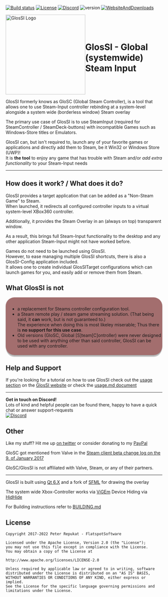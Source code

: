 [![Build status](https://ci.appveyor.com/api/projects/status/l9hq9qglvn6q5wdg/branch/main?svg=true)](https://ci.appveyor.com/project/Alia5/glossi/branch/main) [![License](https://img.shields.io/badge/License-Apache%202.0-blue.svg)](https://opensource.org/licenses/Apache-2.0) [![Discord](https://img.shields.io/discord/368823110817808384.svg)](https://discord.gg/T9b4D5y) ![version](https://img.shields.io/github/v/tag/alia5/glossi?label=version) [![WebsiteAndDownloads](https://img.shields.io/website?label=Website%20%26%20downloads&url=https%3A%2F%2Fglossi.flatspot.pictures)](https://glossi.flatspot.pictures)

<div style="display: flex; align-items: center">
<img align="center" src="https://github.com/Alia5/GlosSI/blob/main/GlosSI_Logo_512.png?raw=true" width="256" height="256" alt="GlosSI Logo" /><h1>GlosSI - Global (systemwide) Steam Input</h1>
</div>

GlosSI formerly knows as GloSC (Global Steam Controller), is a tool that allows one to use Steam-Input controller rebinding at a system-level alongside a system wide (borderless window) Steam overlay  

The primary use case of GlosSI is to use SteamInput (required for SteamController / SteamDeck-buttons) with incompatible Games such as Windows-Store titles or Emulators.  

GlosSI can, but isn't required to, launch any of your favorite games or applications and directly add them to Steam, be it Win32 or Windows Store (UWP)!  
It is **the tool** to enjoy any game that has trouble with Steam and/or *add extra functionality* to your Steam-Input needs  

---

## How does it work? / What does it do?

GlosSI provides a target application that can be added as a "Non-Steam Game" to Steam.  
When launched, it redirects all configured controller inputs to a virtual system-level XBox360 controller.

Additionally, it provides the Steam Overlay in an (always on top) transparent window.

As a result, this brings full Steam-Input functionality to the desktop and any other application Steam-Input might not have worked before.

Games do not need to be launched using GlosSI.  
However, to ease managing multiple GlosSI shortcuts, there is also a GlosSI-Config application included.  
It allows one to create individual GlosSITarget configurations which can launch games for you, and easily add or remove them from Steam.

## What GlosSI is not

<div style="background: #5f000090; padding: 1em 0 0.5em 1em; border-radius: 2em; box-shadow: 0 8px 1px -2px rgba(0,0,0,.2),0 2px 2px 0 rgba(0,0,0,.14),0 1px 5px 0 rgba(0,0,0,.12)!important;">

- a replacement for Steams controller configuration tool.
- a Steam remote play / steam game streaming solution. (That being said, it **can** work, but is not guaranteed to.)  
  The experience when doing this is most likeley miserable; Thus there is **no support for this use case**.
- Old versions (GloSC, Global [S]team[C]ontroller) were never designed to be used with anything other than said controller, GlosSI can be used with any controller.
</div>

## Help and Support

If you're looking for a tutorial on how to use GlosSI check out the [usage section](https://glossi.flatspot.pictures/#usage) on the [GlosSI website](https://glossi.flatspot.pictures/) or check the [usage.md document](./docs/Usage.md)

---

**Get in touch on Discord!**  
Lots of kind and helpful people can be found there, happy to have a quick chat or answer support-requests  
[![Discord](https://img.shields.io/discord/368823110817808384.svg)](https://discord.gg/T9b4D5y)

## Other

Like my stuff? Hit me up [on twitter](https://twitter.com/Flatspotpics) or consider donating to my [PayPal](https://www.paypal.me/Flatspotpics)

GloSC got mentioned from Valve in the [Steam client beta change log on the 9. of January 2017](https://twitter.com/flatspotpics/status/818697837055770624)

GloSC/GlosSI is not affiliated with Valve, Steam, or any of their partners.

---

GlosSI is built using [Qt 6.X](https://www.qt.io/) and a fork of [SFML](http://www.sfml-dev.org/) for drawing the overlay

The system wide Xbox-Controller works via [ViGEm](https://vigem.org/projects/ViGEm/)
Device Hiding via [HidHide](https://vigem.org/projects/HidHide/)

For Building instructions refer to [BUILDING.md](./docs/BUILDING.md)

## License

```license
Copyright 2017-2022 Peter Repukat - FlatspotSoftware

Licensed under the Apache License, Version 2.0 (the "License");
you may not use this file except in compliance with the License.
You may obtain a copy of the License at

http://www.apache.org/licenses/LICENSE-2.0

Unless required by applicable law or agreed to in writing, software
distributed under the License is distributed on an "AS IS" BASIS,
WITHOUT WARRANTIES OR CONDITIONS OF ANY KIND, either express or implied.
See the License for the specific language governing permissions and
limitations under the License.
```
